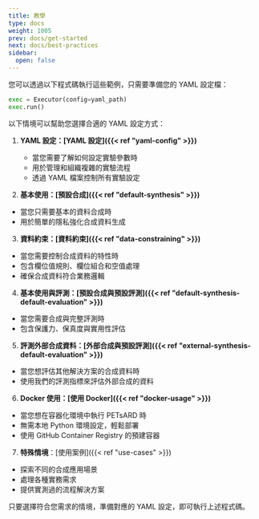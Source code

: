 ```yaml
---
title: 教學
type: docs
weight: 1005
prev: docs/get-started
next: docs/best-practices
sidebar:
  open: false
---
```



您可以透過以下程式碼執行這些範例，只需要準備您的 YAML 設定檔：

```python
exec = Executor(config=yaml_path)
exec.run()
```

以下情境可以幫助您選擇合適的 YAML 設定方式：

1. **YAML 設定：[YAML 設定]({{< ref "yaml-config" >}})**

   - 當您需要了解如何設定實驗參數時
   - 用於管理和組織複雜的實驗流程
   - 透過 YAML 檔案控制所有實驗設定

3. **基本使用：[預設合成]({{< ref "default-synthesis" >}})**

  - 當您只需要基本的資料合成時
  - 用於簡單的隱私強化合成資料生成

3. **資料約束：[資料約束]({{< ref "data-constraining" >}})**

  - 當您需要控制合成資料的特性時
  - 包含欄位值規則、欄位組合和空值處理
  - 確保合成資料符合業務邏輯

4. **基本使用與評測：[預設合成與預設評測]({{< ref "default-synthesis-default-evaluation" >}})**

  - 當您需要合成與完整評測時
  - 包含保護力、保真度與實用性評估

5. **評測外部合成資料：[外部合成與預設評測]({{< ref "external-synthesis-default-evaluation" >}})**

  - 當您想評估其他解決方案的合成資料時
  - 使用我們的評測指標來評估外部合成的資料

6. **Docker 使用：[使用 Docker]({{< ref "docker-usage" >}})**

  - 當您想在容器化環境中執行 PETsARD 時
  - 無需本地 Python 環境設定，輕鬆部署
  - 使用 GitHub Container Registry 的預建容器

7. **特殊情境**：[使用案例]({{< ref "use-cases" >}})

  - 探索不同的合成應用場景
  - 處理各種實務需求
  - 提供實測過的流程解決方案

只要選擇符合您需求的情境，準備對應的 YAML 設定，即可執行上述程式碼。